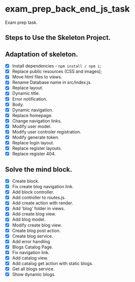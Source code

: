 # exam_prep_back_end_js_task
Exam prep task.

## Steps to Use the Skeleton Project.
## Adaptation of skeleton.

- [X] Install dependencies - `npm install / npm i`;
- [X] Replace public resources (CSS and images);
- [X] Move html files to views.
- [X] Rename Database name in src/index.js.
- [X] Replace layout.
-   [X] Dynamic title.
-   [X] Error notification.
-   [X] Body.
-   [X] Dynamic navigation.
- [X] Replace homepage.
- [X] Change navigation links.
- [X] Modify user model.
- [X] Modify user controler registration.
- [X] Modify generate token.  
- [X] Replace login layout.
- [X] Replace register layouts. 
- [X] Replace register 404. 

## Solve the mind block.

- [X] Create block.
-   [X] Fix create blog navigation link.
-   [X] Add block controller.
-   [X] Add controller to routes.js.
-   [X] Add create action with render.
-   [X] Add 'blog' folder in views.
-   [X] Add create blog view.
-   [X] Add blog model.
-   [X] Modify create blog view.
-   [X] Create blog post action.
-   [X] Create blog  service.
-   [X] Add error handling 
- [X] Blogs Catalog Page.
-   [X] Fix navigation link.
-   [X] Add catalog view.
-   [X] Add catalog get action with static blogs.
-   [X] Get all blogs service.
-   [X] Show dynamic blogs.